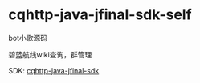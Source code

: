 # cqhttp-java-jfinal-sdk-self

bot小歌源码

碧蓝航线wiki查询，群管理

SDK: [cqhttp-java-jfinal-sdk](https://github.com/thevsk/cqhttp-java-jfinal-sdk)
